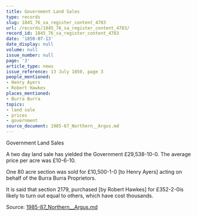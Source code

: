 ```yaml
---
title: Government Land Sales
type: records
slug: 1845_76_sa_register_content_4783
url: /records/1845_76_sa_register_content_4783/
record_id: 1845_76_sa_register_content_4783
date: '1850-07-13'
date_display: null
volume: null
issue_number: null
page: '3'
article_type: news
issue_reference: 13 July 1850, page 3
people_mentioned:
- Henry Ayers
- Robert Hawkes
places_mentioned:
- Burra Burra
topics:
- land sale
- prices
- government
source_document: 1985-87_Northern__Argus.md
---
```


Government Land Sales

A two day land sale has yielded the Government £29,538-10-0.  The average price per acre was £10-6-10.

One 80 acre section was sold for £10,500-1-0 [to Henry Ayers] acting on behalf of the Burra Burra Proprietors.

It is said that section 2179, purchased [by Robert Hawkes] for £352-2-0is likely to turn out equal to others, which have cost thousands.

Source: [1985-87_Northern__Argus.md](/downloads/markdown/1985-87_Northern__Argus.md)
